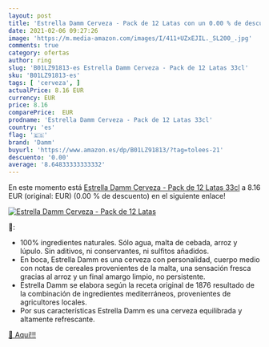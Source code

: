 ```yaml
---
layout: post
title: 'Estrella Damm Cerveza - Pack de 12 Latas con un 0.00 % de descuento'
date: 2021-02-06 09:27:26
image: 'https://m.media-amazon.com/images/I/411+UZxEJIL._SL200_.jpg'
comments: true
category: ofertas
author: ring
slug: 'B01LZ91813-es Estrella Damm Cerveza - Pack de 12 Latas 33cl'
sku: 'B01LZ91813-es'
tags: [ 'cerveza', ]
actualPrice: 8.16 EUR
currency: EUR
price: 8.16
comparePrice:  EUR
prodname: 'Estrella Damm Cerveza - Pack de 12 Latas 33cl'
country: 'es'
flag: '🇪🇸'
brand: 'Damm'
buyurl: 'https://www.amazon.es/dp/B01LZ91813/?tag=tolees-21'
descuento: '0.00'
average: '8.64833333333332'
---
```


En este momento está [Estrella Damm Cerveza - Pack de 12 Latas 33cl](https://www.amazon.es/dp/B01LZ91813/?tag=tolees-21) a 8.16 EUR (original:  EUR) (0.00 %  de descuento) en el siguiente enlace!

[![Estrella Damm Cerveza - Pack de 12 Latas](https://m.media-amazon.com/images/I/411+UZxEJIL._SL200_.jpg)](https://www.amazon.es/dp/B01LZ91813/?tag=tolees-21)

🔎:

- 100% ingredientes naturales. Sólo agua, malta de cebada, arroz y lúpulo. Sin aditivos, ni conservantes, ni sulfitos añadidos.
- En boca, Estrella Damm es una cerveza con personalidad, cuerpo medio con notas de cereales provenientes de la malta, una sensación fresca gracias al arroz y un final amargo limpio, no persistente.
- Estrella Damm se elabora según la receta original de 1876 resultado de la combinación de ingredientes mediterráneos, provenientes de agricultores locales.
- Por sus características Estrella Damm es una cerveza equilibrada y altamente refrescante.

[🛒 Aquí!!!](https://www.amazon.es/dp/B01LZ91813/?tag=tolees-21)
